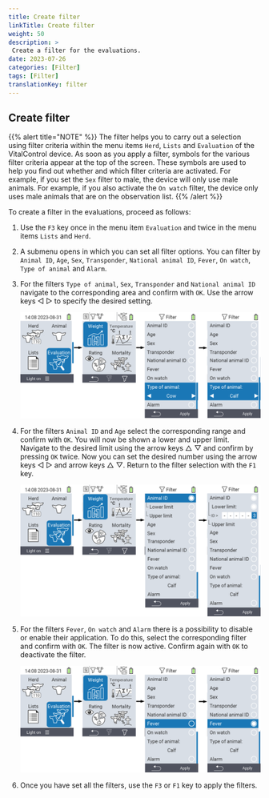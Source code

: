 ```yaml
---
title: Create filter
linkTitle: Create filter
weight: 50
description: >
 Create a filter for the evaluations.
date: 2023-07-26
categories: [Filter]
tags: [Filter]
translationKey: filter
---
```

## Create filter

{{% alert title="NOTE" %}}
The filter helps you to carry out a selection using filter criteria within the menu items `Herd`, `Lists` and `Evaluation` of the VitalControl device. As soon as you apply a filter, symbols for the various filter criteria appear at the top of the screen. These symbols are used to help you find out whether and which filter criteria are activated. For example, if you set the `Sex` filter to male, the device will only use male animals. For example, if you also activate the `On watch` filter, the device only uses male animals that are on the observation list.
{{% /alert %}}

To create a filter in the evaluations, proceed as follows:

1. Use the `F3` key once in the menu item `Evaluation` and twice in the menu items `Lists` and `Herd`.

2. A submenu opens in which you can set all filter options. You can filter by `Animal ID`, `Age`, `Sex`, `Transponder`, `National animal ID`, `Fever`, `On watch`, `Type of animal` and `Alarm`.

3. For the filters `Type of animal`, `Sex`, `Transponder` and `National animal ID` navigate to the corresponding area and confirm with `OK`. Use the arrow keys ◁ ▷ to specify the desired setting.

   ![VitalControl: menu Evaluation Create filter](images/filter.png "Create filter")

4. For the filters `Animal ID` and `Age` select the corresponding range and confirm with `OK`. You will now be shown a lower and upper limit. Navigate to the desired limit using the arrow keys △ ▽ and confirm by pressing `OK` twice. Now you can set the desired number using the arrow keys ◁ ▷ and arrow keys △ ▽. Return to the filter selection with the `F1` key.

   ![VitalControl: menu Evaluation Create filter](images/filter2.png "Create filter")

5. For the filters `Fever`, `On watch` and `Alarm` there is a possibility to disable or enable their application. To do this, select the corresponding filter and confirm with `OK`. The filter is now active. Confirm again with `OK` to deactivate the filter.

   ![VitalControl: menu Evaluation Create filter](images/filter3.png "Create filter")

6. Once you have set all the filters, use the `F3` or `F1` key to apply the filters.
